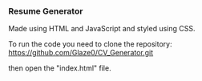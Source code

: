### Resume Generator

Made using HTML and JavaScript and styled using CSS.

To run the code you need to clone the repository: https://github.com/Glaze0/CV_Generator.git

then open the "index.html" file.
